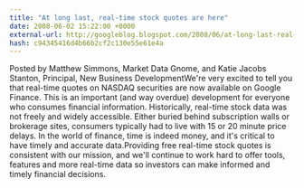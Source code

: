 ```yaml
---
title: "At long last, real-time stock quotes are here"
date: 2008-06-02 15:22:00 +0000
external-url: http://googleblog.blogspot.com/2008/06/at-long-last-real-time-stock-quotes-are.html
hash: c94345416d4b66b2cf2c130e55e61e4a
---
```


Posted by Matthew Simmons, Market Data Gnome, and Katie Jacobs Stanton, Principal, New Business DevelopmentWe're very excited to tell you that real-time quotes on NASDAQ securities are now available on Google Finance. This is an important (and way overdue) development for everyone who consumes financial information. Historically, real-time stock data was not freely and widely accessible. Either buried behind subscription walls or brokerage  sites, consumers typically had to live with 15 or 20 minute price delays. In the world of finance, time is indeed money, and it's critical to have timely and accurate data.Providing free real-time stock quotes is consistent with our mission, and we'll continue to work hard to offer tools, features and more real-time data so investors can make informed and timely financial decisions.
